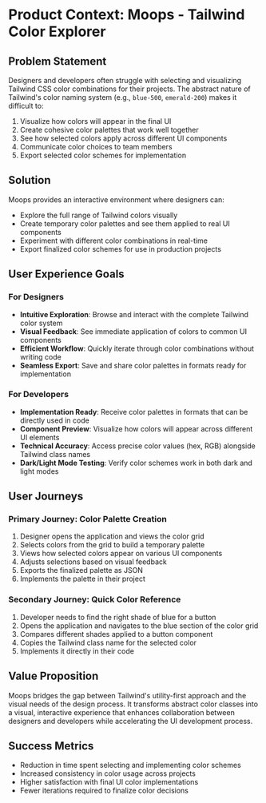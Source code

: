 # Product Context: Moops - Tailwind Color Explorer

## Problem Statement
Designers and developers often struggle with selecting and visualizing Tailwind CSS color combinations for their projects. The abstract nature of Tailwind's color naming system (e.g., `blue-500`, `emerald-200`) makes it difficult to:

1. Visualize how colors will appear in the final UI
2. Create cohesive color palettes that work well together
3. See how selected colors apply across different UI components
4. Communicate color choices to team members
5. Export selected color schemes for implementation

## Solution
Moops provides an interactive environment where designers can:

- Explore the full range of Tailwind colors visually
- Create temporary color palettes and see them applied to real UI components
- Experiment with different color combinations in real-time
- Export finalized color schemes for use in production projects

## User Experience Goals

### For Designers
- **Intuitive Exploration**: Browse and interact with the complete Tailwind color system
- **Visual Feedback**: See immediate application of colors to common UI components
- **Efficient Workflow**: Quickly iterate through color combinations without writing code
- **Seamless Export**: Save and share color palettes in formats ready for implementation

### For Developers
- **Implementation Ready**: Receive color palettes in formats that can be directly used in code
- **Component Preview**: Visualize how colors will appear across different UI elements
- **Technical Accuracy**: Access precise color values (hex, RGB) alongside Tailwind class names
- **Dark/Light Mode Testing**: Verify color schemes work in both dark and light modes

## User Journeys

### Primary Journey: Color Palette Creation
1. Designer opens the application and views the color grid
2. Selects colors from the grid to build a temporary palette
3. Views how selected colors appear on various UI components
4. Adjusts selections based on visual feedback
5. Exports the finalized palette as JSON
6. Implements the palette in their project

### Secondary Journey: Quick Color Reference
1. Developer needs to find the right shade of blue for a button
2. Opens the application and navigates to the blue section of the color grid
3. Compares different shades applied to a button component
4. Copies the Tailwind class name for the selected color
5. Implements it directly in their code

## Value Proposition
Moops bridges the gap between Tailwind's utility-first approach and the visual needs of the design process. It transforms abstract color classes into a visual, interactive experience that enhances collaboration between designers and developers while accelerating the UI development process.

## Success Metrics
- Reduction in time spent selecting and implementing color schemes
- Increased consistency in color usage across projects
- Higher satisfaction with final UI color implementations
- Fewer iterations required to finalize color decisions
